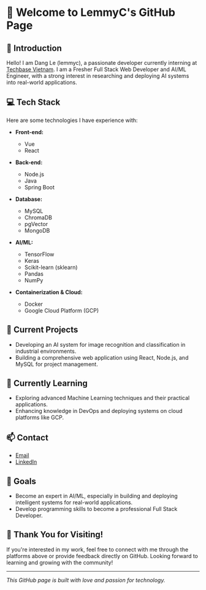 # 👋 Welcome to LemmyC's GitHub Page

## 📝 Introduction
Hello! I am Dang Le (lemmyc), a passionate developer currently interning at [Techbase Vietnam](https://www.techbasevn.com/). I am a Fresher Full Stack Web Developer and AI/ML Engineer, with a strong interest in researching and deploying AI systems into real-world applications.

## 💻 Tech Stack
Here are some technologies I have experience with:

- **Front-end:**
  - Vue
  - React

- **Back-end:**
  - Node.js
  - Java
  - Spring Boot

- **Database:**
  - MySQL
  - ChromaDB
  - pgVector
  - MongoDB

- **AI/ML:**
  - TensorFlow
  - Keras
  - Scikit-learn (sklearn)
  - Pandas
  - NumPy

- **Containerization & Cloud:**
  - Docker
  - Google Cloud Platform (GCP)

## 🔭 Current Projects
- Developing an AI system for image recognition and classification in industrial environments.
- Building a comprehensive web application using React, Node.js, and MySQL for project management.

## 🌱 Currently Learning
- Exploring advanced Machine Learning techniques and their practical applications.
- Enhancing knowledge in DevOps and deploying systems on cloud platforms like GCP.

## 📫 Contact
- [Email](mailto:lnbdang@gmail.com)
- [LinkedIn](https://www.linkedin.com/in/lnbdang/)

## 🎯 Goals
- Become an expert in AI/ML, especially in building and deploying intelligent systems for real-world applications.
- Develop programming skills to become a professional Full Stack Developer.

## 🎉 Thank You for Visiting!
If you're interested in my work, feel free to connect with me through the platforms above or provide feedback directly on GitHub. Looking forward to learning and growing with the community!

---

*This GitHub page is built with love and passion for technology.*

